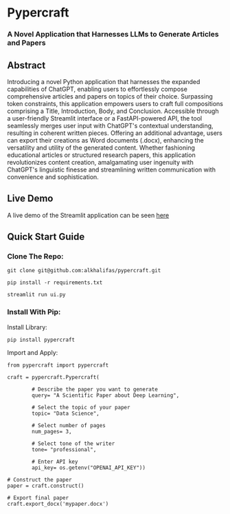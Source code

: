 # Pypercraft
### A Novel Application that Harnesses LLMs to Generate Articles and Papers

## Abstract
Introducing a novel Python application that harnesses the expanded capabilities of ChatGPT, 
enabling users to effortlessly compose comprehensive articles and papers on topics of their
choice. Surpassing token constraints, this application empowers users to craft full 
compositions comprising a Title, Introduction, Body, and Conclusion. Accessible through
a user-friendly Streamlit interface or a FastAPI-powered API, the tool seamlessly merges
user input with ChatGPT's contextual understanding, resulting in coherent written pieces.
Offering an additional advantage, users can export their creations as Word documents 
(.docx), enhancing the versatility and utility of the generated content. Whether 
fashioning educational articles or structured research papers, this application 
revolutionizes content creation, amalgamating user ingenuity with ChatGPT's 
linguistic finesse and streamlining written communication with convenience 
and sophistication.

## Live Demo

A live demo of the Streamlit application can be seen [here](https://pypercraft-8c8dd60022df.herokuapp.com/)

## Quick Start Guide

### Clone The Repo:

    git clone git@github.com:alkhalifas/pypercraft.git

    pip install -r requirements.txt

    streamlit run ui.py

### Install With Pip:

Install Library:

    pip install pypercraft

Import and Apply:

    from pypercraft import pypercraft

    craft = pypercraft.Pypercraft(

            # Describe the paper you want to generate
            query= "A Scientific Paper about Deep Learning",

            # Select the topic of your paper
            topic= "Data Science",

            # Select number of pages
            num_pages= 3,

            # Select tone of the writer
            tone= "professional",

            # Enter API key
            api_key= os.getenv("OPENAI_API_KEY"))

    # Construct the paper
    paper = craft.construct()

    # Export final paper
    craft.export_docx('mypaper.docx')

